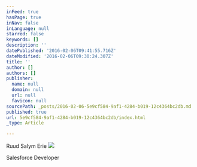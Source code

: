 ```yaml
---
inFeed: true
hasPage: true
inNav: false
inLanguage: null
starred: false
keywords: []
description: ''
datePublished: '2016-02-06T09:41:55.716Z'
dateModified: '2016-02-06T09:30:24.307Z'
title: ''
author: []
authors: []
publisher:
  name: null
  domain: null
  url: null
  favicon: null
sourcePath: _posts/2016-02-06-5e9cf584-9af1-4284-b019-12c4364bc2db.md
published: true
url: 5e9cf584-9af1-4284-b019-12c4364bc2db/index.html
_type: Article

---
```

Ruud Salym Erie
![](https://the-grid-user-content.s3-us-west-2.amazonaws.com/c9b70b91-86d0-4ef5-b502-29d050a1494b.jpg)

Salesforce Developer